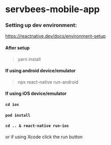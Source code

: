 # servbees-mobile-app


### Setting up dev environment:
 https://reactnative.dev/docs/environment-setup


#### After setup
> yarn install

#### If using android device/emulator
> npx react-native run-android

#### If using iOS device/emulator
#### `cd ios`
#### `pod install`
#### `cd .. & react-native run-ios`
or if using Xcode click the run button


